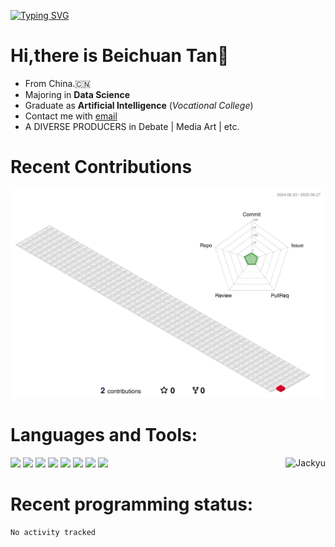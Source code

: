 [![Typing SVG](https://readme-typing-svg.demolab.com?font=Microsoft+YaHei&weight=900&pause=1000&center=true&vCenter=true&random=true&width=435&lines=%E2%80%9C%E5%AD%B8%E6%9C%80%E4%B8%8A%E4%B9%98%EF%BC%8C%E4%B8%8D%E8%90%BD%E9%82%AA%E8%A6%8B%E2%80%9D;%E2%80%9C%E7%88%B2%E4%BA%BA%E8%A6%AA%E5%92%8C%EF%BC%8C%E8%87%AA%E6%88%90%E4%B8%80%E6%B4%BE%E2%80%9D)](https://git.io/typing-svg)

# Hi,there is **Beichuan Tan**👋
- From China.🇨🇳
- Majoring in **Data Science**
- Graduate as **Artificial Intelligence** (*Vocational College*)
- Contact me with [email](FelixFelicisTan@outlook.com)
- A DIVERSE PRODUCERS in Debate | Media Art | etc.


# Recent Contributions
![Personal 3D Metrics](./profile-3d-contrib/profile-gitblock.svg)

# **Languages and Tools:**  

<code><img height="20" src="https://cdn.jsdelivr.net/npm/simple-icons@3.12.2/icons/python.svg"></code>
<code><img height="20" src="https://cdn.jsdelivr.net/npm/simple-icons@3.12.2/icons/html5.svg"></code>
<code><img height="20" src="https://cdn.jsdelivr.net/npm/simple-icons@3.12.2/icons/css3.svg"></code>
<code><img height="20" src="https://cdn.jsdelivr.net/npm/simple-icons@3.12.2/icons/javascript.svg"></code>
<code><img height="20" src="https://cdn.jsdelivr.net/npm/simple-icons@3.12.2/icons/sublimetext.svg"></code>
<code><img height="20" src="https://cdn.jsdelivr.net/npm/simple-icons@3.12.2/icons/pycharm.svg"></code>
<code><img height="20" src="https://cdn.jsdelivr.net/npm/simple-icons@3.12.2/icons/git.svg"></code>
<code><img height="20" src="https://cdn.jsdelivr.net/npm/simple-icons@3.12.2/icons/mysql.svg"></code>
<img align="right"  src="https://github-readme-stats.vercel.app/api?username=Jackyu-1999&count_private=true&show_icons=true" alt="Jackyu" />


# **Recent programming status:**
<!--START_SECTION:waka-->

```txt
No activity tracked
```

<!--END_SECTION:waka-->
